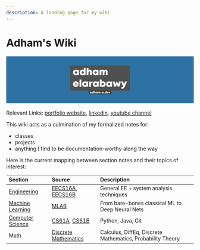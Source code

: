 ```yaml
---
description: A landing page for my wiki
---
```


# Adham's Wiki

![](.gitbook/assets/banner.png)

Relevant Links: [portfolio website](www.adham-e.dev), [linkedin](https://www.linkedin.com/in/adham-elarabawy/), [youtube channel](https://www.youtube.com/c/AdhamElarabawy)

This wiki acts as a culmination of my formalized notes for:

* classes
* projects
* anything I find to be documentation-worthy along the way

Here is the current mapping between section notes and their topics of interest:

| Section | Source | Description |
| :--- | :--- | :--- |
| [Engineering](https://adhamelarabawy.gitbook.io/wiki/engineering/intro) | [EECS16A](https://eecs16a.org/), [EECS16B](https://eecs16b.org/) | General EE + system analysis techniques |
| [Machine Learning](https://adhamelarabawy.gitbook.io/wiki/machine-learning/resources) | [MLAB](https://ml.berkeley.edu/) | From bare-bones classical ML to Deep Neural Nets |
| [Computer Science](https://adhamelarabawy.gitbook.io/wiki/compsci/) | [CS61A](https://cs61a.org/), [CS61B](https://sp21.datastructur.es/) | Python, Java, Git |
| Math | [Discrete Mathematics](https://www.eecs70.org/) | Calculus, DiffEq, Discrete Mathematics, Probability Theory |



